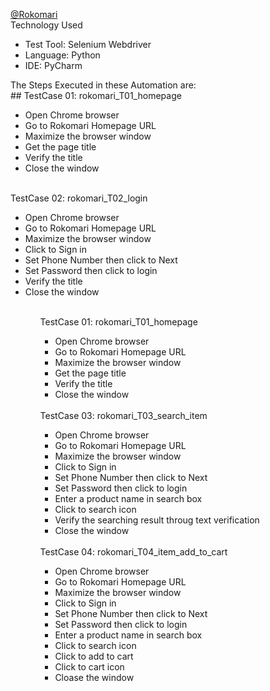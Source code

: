 [@Rokomari](https://www.rokomari.com/book) <br>
Technology Used
<ul> 
<li>Test Tool: Selenium Webdriver</li>
<li>Language: Python</li>
<li>IDE: PyCharm</li>
</ul>
The Steps Executed in these Automation are: <br>
## TestCase 01: rokomari_T01_homepage
<ul>
  <li>Open Chrome browser</li>
  <li>Go to Rokomari Homepage URL</li>
  <li>Maximize the browser window</li>
  <li>Get the page title</li>
  <li>Verify the title</li>
  <li>Close the window</li>
 </ul> <br>
TestCase 02: rokomari_T02_login
<ul>
  <li>Open Chrome browser</li>
  <li>Go to Rokomari Homepage URL</li>
  <li>Maximize the browser window</li>
  <li>Click to Sign in</li>
  <li>Set Phone Number then click to Next</li>
  <li>Set Password then click to login</li>
  <li>Verify the title</li>
  <li>Close the window</li>
<ul> <br>
TestCase 01: rokomari_T01_homepage
<ul>
  <li>Open Chrome browser</li>
  <li>Go to Rokomari Homepage URL</li>
  <li>Maximize the browser window</li>
  <li>Get the page title</li>
  <li>Verify the title</li>
  <li>Close the window</li>
 </ul> <br>
TestCase 03: rokomari_T03_search_item
<ul>
  <li>Open Chrome browser</li>
  <li>Go to Rokomari Homepage URL</li>
  <li>Maximize the browser window</li>
  <li>Click to Sign in</li>
  <li>Set Phone Number then click to Next</li>
  <li>Set Password then click to login</li>
  <li>Enter a product name in search box</li>
  <li>Click to search icon</li>
  <li>Verify the searching result throug text verification</li>
  <li>Close the window</li>
</ul> <br>
TestCase 04: rokomari_T04_item_add_to_cart
<ul>
  <li>Open Chrome browser</li>
  <li>Go to Rokomari Homepage URL</li>
  <li>Maximize the browser window</li>
  <li>Click to Sign in</li>
  <li>Set Phone Number then click to Next</li>
  <li>Set Password then click to login</li>
  <li>Enter a product name in search box</li>
  <li>Click to search icon</li>
  <li>Click to add to cart</li>
  <li>Click to cart icon</li>
  <li>Cloase the window</li>
</ul>
